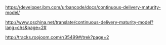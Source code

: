 https://developer.ibm.com/urbancode/docs/continuous-delivery-maturity-model/

http://www.oschina.net/translate/continuous-delivery-maturity-model?lang=chs&page=2#

http://tracks.roojoom.com/r/35499#/trek?page=2

